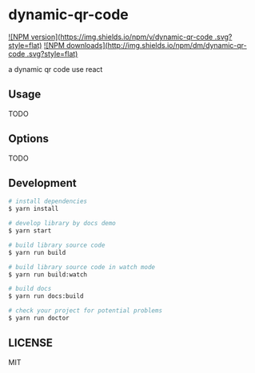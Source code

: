 # dynamic-qr-code 

[![NPM version](https://img.shields.io/npm/v/dynamic-qr-code .svg?style=flat)](https://npmjs.org/package/dynamic-qr-code )
[![NPM downloads](http://img.shields.io/npm/dm/dynamic-qr-code .svg?style=flat)](https://npmjs.org/package/dynamic-qr-code )

a dynamic qr code use react

## Usage

TODO

## Options

TODO

## Development

```bash
# install dependencies
$ yarn install

# develop library by docs demo
$ yarn start

# build library source code
$ yarn run build

# build library source code in watch mode
$ yarn run build:watch

# build docs
$ yarn run docs:build

# check your project for potential problems
$ yarn run doctor
```

## LICENSE

MIT
